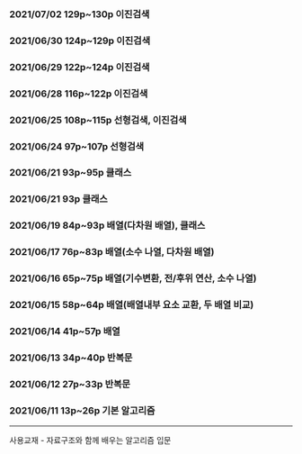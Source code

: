 ### 2021/07/02 129p~130p 이진검색

### 2021/06/30 124p~129p 이진검색

### 2021/06/29 122p~124p 이진검색

### 2021/06/28 116p~122p 이진검색

### 2021/06/25 108p~115p 선형검색, 이진검색

### 2021/06/24 97p~107p 선형검색

### 2021/06/21 93p~95p 클래스

### 2021/06/21 93p 클래스

### 2021/06/19 84p~93p 배열(다차원 배열), 클래스

### 2021/06/17 76p~83p 배열(소수 나열, 다차원 배열)

### 2021/06/16 65p~75p 배열(기수변환, 전/후위 연산, 소수 나열)

### 2021/06/15 58p~64p 배열(배열내부 요소 교환, 두 배열 비교)

### 2021/06/14 41p~57p 배열

### 2021/06/13 34p~40p 반복문

### 2021/06/12 27p~33p 반복문

### 2021/06/11 13p~26p 기본 알고리즘

------

사용교재 - 자료구조와 함께 배우는 알고리즘 입문

